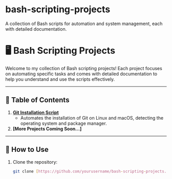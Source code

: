 # bash-scripting-projects
A collection of Bash scripts for automation and system management, each with detailed documentation.


# 🖥️ Bash Scripting Projects

Welcome to my collection of Bash scripting projects! Each project focuses on automating specific tasks and comes with detailed documentation to help you understand and use the scripts effectively.

---

## 📂 Table of Contents

1. **[Git Installation Script](https://github.com/yourusername/bash-scripting-projects/tree/main/project-01-git-installation-script)**  
   - Automates the installation of Git on Linux and macOS, detecting the operating system and package manager.
2. **[More Projects Coming Soon...]**

---

## 🚀 How to Use
1. Clone the repository:
   ```bash
   git clone [https://github.com/yourusername/bash-scripting-projects.git](https://github.com/Temitopeade23/bash-scripting-projects.git)

